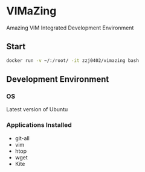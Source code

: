 # VIMaZing

Amazing VIM Integrated Development Environment

## Start

```sh
docker run -v ~/:/root/ -it zzj0402/vimazing bash
```

## Development Environment

### OS

Latest version of Ubuntu

### Applications Installed

- git-all
- vim
- htop
- wget
- Kite
